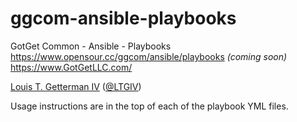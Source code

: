 # ggcom-ansible-playbooks
GotGet Common - Ansible - Playbooks
https://www.opensour.cc/ggcom/ansible/playbooks *(coming soon)*  
https://www.GotGetLLC.com/

[Louis T. Getterman IV](https://github.com/LTGIV) ([@LTGIV](https://twitter.com/LTGIV))

Usage instructions are in the top of each of the playbook YML files.

